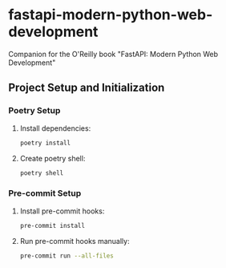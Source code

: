 # fastapi-modern-python-web-development
Companion for the O'Reilly book "FastAPI: Modern Python Web Development"

## Project Setup and Initialization

### Poetry Setup
1. Install dependencies:
    ```sh
    poetry install
    ```
2. Create poetry shell:
    ```sh
    poetry shell
    ```

### Pre-commit Setup
1. Install pre-commit hooks:
    ```sh
    pre-commit install
    ```
2. Run pre-commit hooks manually:
    ```sh
    pre-commit run --all-files
    ```
